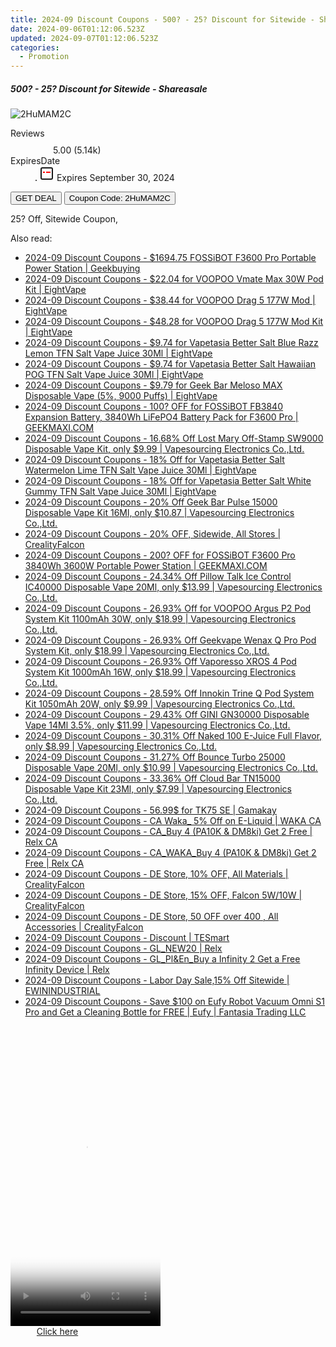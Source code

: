 ```yaml
---
title: 2024-09 Discount Coupons - 500? - 25? Discount for Sitewide - Shareasale | GEEKMAXI.COM
date: 2024-09-06T01:12:06.523Z
updated: 2024-09-07T01:12:06.523Z
categories:
  - Promotion
---
```



<div class="max-w-4xl mx-auto grid grid-cols-1 lg:max-w-5xl lg:gap-x-20 lg:grid-cols-2">
  <div class="relative p-3 col-start-1 row-start-1 flex flex-col-reverse rounded-lg bg-gradient-to-t from-black/75 via-black/0 sm:bg-none sm:row-start-2 sm:p-0 lg:row-start-1">
    <h5 class="mt-1 text-lg font-semibold text-white sm:text-slate-900 md:text-2xl dark:sm:text-white">500? - 25? Discount for Sitewide - Shareasale</h5>
  </div>
  
  <div class="col-start-1 col-end-3 row-start-1 grid gap-4 sm:mb-6 sm:grid-cols-4 lg:col-start-2 lg:row-span-6 lg:row-end-6 lg:mb-0 lg:gap-6">
      <img src="&quot;&quot;" onClick="javascript:window.open(decodeURIComponent('%22https%3A%2F%2Fwww.shareasale.com%2Fu.cfm%3Fd%3D761158%26m%3D77450%26u%3D4338022%22'), '_blank');void(0);" alt="2HuMAM2C" class="h-60 w-full rounded-lg object-cover sm:col-span-2 sm:h-52 lg:col-span-full" loading="lazy" />
    
  </div>
  <dl class="row-start-2 mt-4 flex items-center text-xs font-medium sm:row-start-3 sm:mt-1 md:mt-2.5 lg:row-start-2">
    <dt class="sr-only">Reviews</dt>
    <dd class="flex items-center text-indigo-600 dark:text-indigo-400">
      <svg width="24" height="24" fill="none" aria-hidden="true" class="mr-1 stroke-current dark:stroke-indigo-500">
        <path d="m12 5 2 5h5l-4 4 2.103 5L12 16l-5.103 3L9 14l-4-4h5l2-5Z" stroke-width="2" stroke-linecap="round" stroke-linejoin="round" />
      </svg>
      <span>5.00 <span class="font-normal text-slate-400">(5.14k)</span></span>
    </dd>
    <dt class="sr-only">ExpiresDate</dt>
    <dd class="flex items-center">
      <svg width="2" height="2" aria-hidden="true" fill="currentColor" class="mx-3 text-slate-300">
        <circle cx="1" cy="1" r="1" />
      </svg>
      <svg width="24" height="24" viewBox="0 0 24 24" fill="none" stroke="currentColor" stroke-width="2">
        <rect x="3" y="3" width="18" height="18" rx="2" fill="#fff" />
        <path d="M6 10L18 10" stroke="red" stroke-width="2" fill="none" />
        <path d="M10 6L10 18" stroke="#fff" stroke-width="2" fill="none" />
      </svg>
      Expires September 30, 2024    </dd>
  </dl>
  <div class="col-start-1 row-start-3 mt-4 self-center sm:col-start-2 sm:row-span-2 sm:row-start-2 sm:mt-0 lg:col-start-1 lg:row-start-3 lg:row-end-4 lg:mt-6">
    <button type="button" onClick="javascript:window.open(decodeURIComponent('%22https%3A%2F%2Fwww.shareasale.com%2Fu.cfm%3Fd%3D761158%26m%3D77450%26u%3D4338022%22'), '_blank');void(0);" class="rounded-lg bg-red-600 px-3 py-2 text-sm font-medium leading-6 text-white">GET DEAL</button>
    <button type="button" onClick="javascript:window.open(decodeURIComponent('%22https%3A%2F%2Fwww.shareasale.com%2Fu.cfm%3Fd%3D761158%26m%3D77450%26u%3D4338022%22'), '_blank');void(0);" class="border-dashed border-2 border-indigo-600 bg-green-100 text-sm leading-6 font-medium py-2 px-3 rounded-lg">Coupon Code: 2HuMAM2C</button>
  </div>
  <p class="col-start-1 mt-4 text-sm leading-6 sm:col-span-2 lg:col-span-1 lg:row-start-4 lg:mt-6 dark:text-slate-400">
    25? Off, 
Sitewide Coupon,  </p>
</div>
<span class="atpl-alsoreadstyle">Also read:</span>
<div><ul>
<li><a href="https://coupons.techidaily.com/coupon-1228221-share-38812-sale/"><u>2024-09 Discount Coupons - $1694.75 FOSSiBOT F3600 Pro Portable Power Station | Geekbuying</u></a></li>
<li><a href="https://coupons.techidaily.com/coupon-1228020-share-59344-sale/"><u>2024-09 Discount Coupons - $22.04 for VOOPOO Vmate Max 30W Pod Kit | EightVape</u></a></li>
<li><a href="https://coupons.techidaily.com/coupon-1228117-share-59344-sale/"><u>2024-09 Discount Coupons - $38.44 for VOOPOO Drag 5 177W Mod | EightVape</u></a></li>
<li><a href="https://coupons.techidaily.com/coupon-1228094-share-59344-sale/"><u>2024-09 Discount Coupons - $48.28 for VOOPOO Drag 5 177W Mod Kit | EightVape</u></a></li>
<li><a href="https://coupons.techidaily.com/coupon-1227850-share-59344-sale/"><u>2024-09 Discount Coupons - $9.74 for Vapetasia Better Salt Blue Razz Lemon TFN Salt Vape Juice 30Ml | EightVape</u></a></li>
<li><a href="https://coupons.techidaily.com/coupon-1227849-share-59344-sale/"><u>2024-09 Discount Coupons - $9.74 for Vapetasia Better Salt Hawaiian POG TFN Salt Vape Juice 30Ml | EightVape</u></a></li>
<li><a href="https://coupons.techidaily.com/coupon-1080612-share-59344-sale/"><u>2024-09 Discount Coupons - $9.79 for Geek Bar Meloso MAX Disposable Vape (5%, 9000 Puffs) | EightVape</u></a></li>
<li><a href="https://coupons.techidaily.com/coupon-1227829-share-77450-sale/"><u>2024-09 Discount Coupons - 100? OFF for FOSSiBOT FB3840 Expansion Battery, 3840Wh LiFePO4 Battery Pack for F3600 Pro | GEEKMAXI.COM</u></a></li>
<li><a href="https://coupons.techidaily.com/coupon-1086968-share-90958-sale/"><u>2024-09 Discount Coupons - 16.68% Off Lost Mary Off-Stamp SW9000 Disposable Vape Kit, only $9.99 | Vapesourcing Electronics Co.,Ltd.</u></a></li>
<li><a href="https://coupons.techidaily.com/coupon-1227846-share-59344-sale/"><u>2024-09 Discount Coupons - 18% Off for Vapetasia Better Salt Watermelon Lime TFN Salt Vape Juice 30Ml | EightVape</u></a></li>
<li><a href="https://coupons.techidaily.com/coupon-1227845-share-59344-sale/"><u>2024-09 Discount Coupons - 18% Off for Vapetasia Better Salt White Gummy TFN Salt Vape Juice 30Ml | EightVape</u></a></li>
<li><a href="https://coupons.techidaily.com/coupon-1065605-share-90958-sale/"><u>2024-09 Discount Coupons - 20% Off Geek Bar Pulse 15000 Disposable Vape Kit 16Ml, only $10.87 | Vapesourcing Electronics Co.,Ltd.</u></a></li>
<li><a href="https://coupons.techidaily.com/coupon-1227817-share-150021-sale/"><u>2024-09 Discount Coupons - 20% OFF, Sidewide, All Stores | CrealityFalcon</u></a></li>
<li><a href="https://coupons.techidaily.com/coupon-1227828-share-77450-sale/"><u>2024-09 Discount Coupons - 200? OFF for FOSSiBOT F3600 Pro 3840Wh 3600W Portable Power Station | GEEKMAXI.COM</u></a></li>
<li><a href="https://coupons.techidaily.com/coupon-1228403-share-90958-sale/"><u>2024-09 Discount Coupons - 24.34% Off Pillow Talk Ice Control IC40000 Disposable Vape 20Ml, only $13.99 | Vapesourcing Electronics Co.,Ltd.</u></a></li>
<li><a href="https://coupons.techidaily.com/coupon-1097106-share-90958-sale/"><u>2024-09 Discount Coupons - 26.93% Off for VOOPOO Argus P2 Pod System Kit 1100mAh 30W, only $18.99 | Vapesourcing Electronics Co.,Ltd.</u></a></li>
<li><a href="https://coupons.techidaily.com/coupon-1228182-share-90958-sale/"><u>2024-09 Discount Coupons - 26.93% Off Geekvape Wenax Q Pro Pod System Kit, only $18.99 | Vapesourcing Electronics Co.,Ltd.</u></a></li>
<li><a href="https://coupons.techidaily.com/coupon-1106332-share-90958-sale/"><u>2024-09 Discount Coupons - 26.93% Off Vaporesso XROS 4 Pod System Kit 1000mAh 16W, only $18.99 | Vapesourcing Electronics Co.,Ltd.</u></a></li>
<li><a href="https://coupons.techidaily.com/coupon-1228185-share-90958-sale/"><u>2024-09 Discount Coupons - 28.59% Off Innokin Trine Q Pod System Kit 1050mAh 20W, only $9.99 | Vapesourcing Electronics Co.,Ltd.</u></a></li>
<li><a href="https://coupons.techidaily.com/coupon-1228401-share-90958-sale/"><u>2024-09 Discount Coupons - 29.43% Off GINI GN30000 Disposable Vape 14Ml 3.5%, only $11.99 | Vapesourcing Electronics Co.,Ltd.</u></a></li>
<li><a href="https://coupons.techidaily.com/coupon-1227833-share-90958-sale/"><u>2024-09 Discount Coupons - 30.31% Off Naked 100 E-Juice Full Flavor, only $8.99 | Vapesourcing Electronics Co.,Ltd.</u></a></li>
<li><a href="https://coupons.techidaily.com/coupon-1228402-share-90958-sale/"><u>2024-09 Discount Coupons - 31.27% Off Bounce Turbo 25000 Disposable Vape 20Ml, only $10.99 | Vapesourcing Electronics Co.,Ltd.</u></a></li>
<li><a href="https://coupons.techidaily.com/coupon-1103109-share-90958-sale/"><u>2024-09 Discount Coupons - 33.36% Off Cloud Bar TN15000 Disposable Vape Kit 23Ml, only $7.99 | Vapesourcing Electronics Co.,Ltd.</u></a></li>
<li><a href="https://coupons.techidaily.com/coupon-1228340-share-147961-sale/"><u>2024-09 Discount Coupons - 56.99$ for TK75 SE | Gamakay</u></a></li>
<li><a href="https://coupons.techidaily.com/coupon-1123042-share-92020-sale/"><u>2024-09 Discount Coupons - CA Waka_ 5% Off on E-Liquid | WAKA CA</u></a></li>
<li><a href="https://coupons.techidaily.com/coupon-1225731-share-92020-sale/"><u>2024-09 Discount Coupons - CA_Buy 4 (PA10K & DM8ki) Get 2 Free | Relx CA</u></a></li>
<li><a href="https://coupons.techidaily.com/coupon-1225732-share-92020-sale/"><u>2024-09 Discount Coupons - CA_WAKA_Buy 4 (PA10K & DM8ki) Get 2 Free | Relx CA</u></a></li>
<li><a href="https://coupons.techidaily.com/coupon-1228561-share-150021-sale/"><u>2024-09 Discount Coupons - DE Store, 10% OFF, All Materials | CrealityFalcon</u></a></li>
<li><a href="https://coupons.techidaily.com/coupon-1228560-share-150021-sale/"><u>2024-09 Discount Coupons - DE Store, 15% OFF, Falcon 5W/10W | CrealityFalcon</u></a></li>
<li><a href="https://coupons.techidaily.com/coupon-1228562-share-150021-sale/"><u>2024-09 Discount Coupons - DE Store, 50 OFF over 400 , All Accessories | CrealityFalcon</u></a></li>
<li><a href="https://coupons.techidaily.com/coupon-1155738-share-157785-sale/"><u>2024-09 Discount Coupons - Discount | TESmart</u></a></li>
<li><a href="https://coupons.techidaily.com/coupon-1227821-share-92020-sale/"><u>2024-09 Discount Coupons - GL_NEW20 | Relx</u></a></li>
<li><a href="https://coupons.techidaily.com/coupon-1120725-share-92020-sale/"><u>2024-09 Discount Coupons - GL_Pl&En_Buy a Infinity 2 Get a Free Infinity Device | Relx</u></a></li>
<li><a href="https://coupons.techidaily.com/coupon-1228191-share-77287-sale/"><u>2024-09 Discount Coupons - Labor Day Sale,15% Off Sitewide | EWININDUSTRIAL</u></a></li>
<li><a href="https://coupons.techidaily.com/coupon-1228463-share-115200-sale/"><u>2024-09 Discount Coupons - Save $100 on Eufy Robot Vacuum Omni S1 Pro and Get a Cleaning Bottle for FREE | Eufy | Fantasia Trading LLC</u></a></li>
</ul></div>

<ins class="adsbygoogle"
      style="display:block"
      data-ad-client="ca-pub-7571918770474297"
      data-ad-slot="8358498916"
      data-ad-format="auto"
      data-full-width-responsive="true"></ins>
<!-- affiliate ads begin -->
<span id="1770526">
					<video width="240" height="480" style="cursor:pointer"
           poster="//a.impactradius-go.com/display-clicktoplayimage/1770526.png"
           onclick="if(!this.playClicked){this.play();this.setAttribute('controls',true);this.playClicked=true;}">
	   <source src="//a.impactradius-go.com/display-ad/20702-1770526">
	   <img src="//a.impactradius-go.com/display-clicktoplayimage/1770526.png" style="border: none; height: 100%; width: 100%; object-fit: contain">
	</video>
	<div style="width:150px;text-align:center"><a href="javascript:window.open(decodeURIComponent('https%3A%2F%2Ftokenmetrics.sjv.io%2Fc%2F5597632%2F1770526%2F20702'), '_blank');void(0);">Click here</a></div>
</span>
<img height="0" width="0" src="https://imp.pxf.io/i/5597632/1770526/20702" style="position:absolute;visibility:hidden;" border="0" />
<!-- affiliate ads end -->